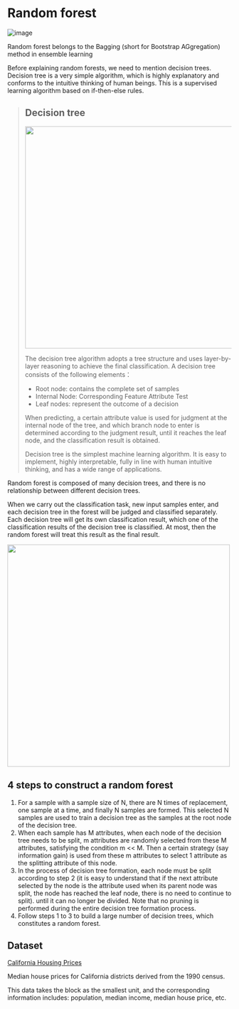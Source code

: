 # Random forest
![image](https://user-images.githubusercontent.com/97000341/167240100-e08912b1-5688-4c0e-9882-bc218ddae172.png)

Random forest belongs to the Bagging (short for Bootstrap AGgregation) method in ensemble learning

Before explaining random forests, we need to mention decision trees. Decision tree is a very simple algorithm, which is highly explanatory and conforms to the intuitive thinking of human beings. This is a supervised learning algorithm based on if-then-else rules.

> ## Decision tree
> <img src="https://user-images.githubusercontent.com/97000341/167240156-e4dbbea9-76bd-4729-a2b6-93f2b1620d8e.png" width="500" ></img>
> 
> The decision tree algorithm adopts a tree structure and uses layer-by-layer reasoning to achieve the final classification. A decision tree consists of the following elements：
> * Root node: contains the complete set of samples
> * Internal Node: Corresponding Feature Attribute Test
> * Leaf nodes: represent the outcome of a decision
> 
> When predicting, a certain attribute value is used for judgment at the internal node of the tree, and which branch node to enter is determined according to the judgment result, until it reaches the leaf node, and the classification result is obtained.
> 
> Decision tree is the simplest machine learning algorithm. It is easy to implement, highly interpretable, fully in line with human intuitive thinking, and has a wide range of applications.

Random forest is composed of many decision trees, and there is no relationship between different decision trees.

When we carry out the classification task, new input samples enter, and each decision tree in the forest will be judged and classified separately. Each decision tree will get its own classification result, which one of the classification results of the decision tree is classified. At most, then the random forest will treat this result as the final result.

<img src="https://user-images.githubusercontent.com/97000341/167240261-8d4a0fd1-2afd-451b-924c-ee8afd61533a.png" width="500" ></img>


4 steps to construct a random forest
---
1. For a sample with a sample size of N, there are N times of replacement, one sample at a time, and finally N samples are formed. This selected N samples are used to train a decision tree as the samples at the root node of the decision tree.
2. When each sample has M attributes, when each node of the decision tree needs to be split, m attributes are randomly selected from these M attributes, satisfying the condition m << M. Then a certain strategy (say information gain) is used from these m attributes to select 1 attribute as the splitting attribute of this node.
3. In the process of decision tree formation, each node must be split according to step 2 (it is easy to understand that if the next attribute selected by the node is the attribute used when its parent node was split, the node has reached the leaf node, there is no need to continue to split). until it can no longer be divided. Note that no pruning is performed during the entire decision tree formation process.
4. Follow steps 1 to 3 to build a large number of decision trees, which constitutes a random forest.

Dataset
---
[California Housing Prices](https://www.kaggle.com/datasets/camnugent/california-housing-prices)

Median house prices for California districts derived from the 1990 census.

This data takes the block as the smallest unit, and the corresponding information includes: population, median income, median house price, etc.
